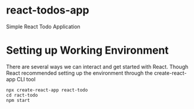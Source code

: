# react-todos-app
Simple React Todo Application
# Setting up Working Environment
There are several ways we can interact and get started with React. Though React recommended setting up the environment through the create-react-app CLI tool
```
npx create-react-app react-todo
cd ract-todo
npm start
```
